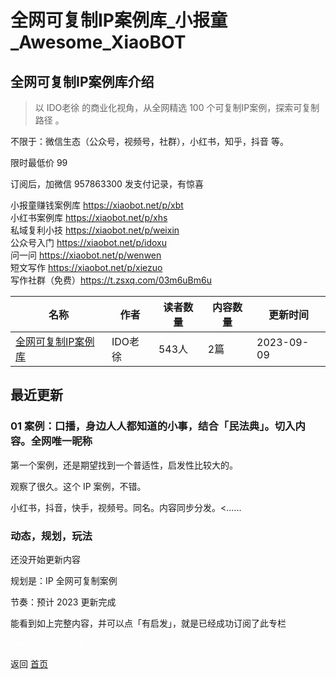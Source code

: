 # 全网可复制IP案例库_小报童_Awesome_XiaoBOT

## 全网可复制IP案例库介绍
> 以 IDO老徐 的商业化视角，从全网精选 100 个可复制IP案例，探索可复制路径 。    
    
不限于：微信生态（公众号，视频号，社群），小红书，知乎，抖音 等。    
    
限时最低价 99    
    
订阅后，加微信 957863300 发支付记录，有惊喜    
    
小报童赚钱案例库 https://xiaobot.net/p/xbt    
小红书案例库 https://xiaobot.net/p/xhs    
私域复利小技 https://xiaobot.net/p/weixin    
公众号入门 https://xiaobot.net/p/idoxu    
问一问 https://xiaobot.net/p/wenwen    
短文写作 https://xiaobot.net/p/xiezuo    
写作社群（免费）https://t.zsxq.com/03m6uBm6u  
  


|名称|作者|读者数量|内容数量|更新时间|
|---|---|---|---|---|
|[全网可复制IP案例库](https://xiaobot.net/p/ip100?refer=0b133df9-27dc-423b-8101-639049001c13)|IDO老徐|543人|2篇|2023-09-09|

## 最近更新
### 01 案例：口播，身边人人都知道的小事，结合「民法典」。切入内容。全网唯一昵称

第一个案例，还是期望找到一个普适性，启发性比较大的。

观察了很久。这个 IP 案例，不错。

小红书，抖音，快手，视频号。同名。内容同步分发。<......

### 动态，规划，玩法

还没开始更新内容

规划是：IP 全网可复制案例

节奏：预计 2023 更新完成

能看到如上完整内容，并可以点「有启发」，就是已经成功订阅了此专栏


<a href="https://github.com/Reno9527/awesome-xiaobot" style="color: white; text-decoration: none;">awesome-xiaobot</a>

返回 [首页](../README.md)
